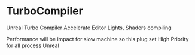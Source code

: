 # TurboCompiler
Unreal Turbo Compiler Accelerate Editor Lights, Shaders compiling  

Performance will be impact for slow machine so this plug set High Priority for all process Unreal

